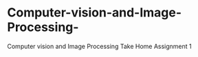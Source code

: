 # Computer-vision-and-Image-Processing-
Computer vision and Image Processing Take Home Assignment 1
